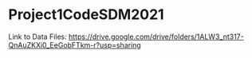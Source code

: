 # Project1CodeSDM2021
Link to Data Files: https://drive.google.com/drive/folders/1ALW3_nt317-QnAuZKXi0_EeGobFTkm-r?usp=sharing
